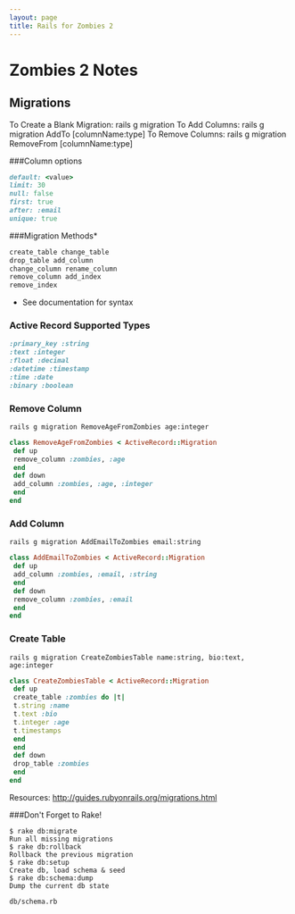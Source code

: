 ```yaml
---
layout: page
title: Rails for Zombies 2
---
```



Zombies 2 Notes
================================


Migrations
--------------------------------

To Create a Blank Migration: rails g migration <name>
To Add Columns: rails g migration Add<Anything>To<TableName> [columnName:type]
To Remove Columns: rails g migration Remove<Anything>From<TableName> [columnName:type]

###Column options
```ruby
default: <value>
limit: 30
null: false
first: true
after: :email
unique: true
```

###Migration Methods*
```ruby
create_table change_table
drop_table add_column
change_column rename_column
remove_column add_index
remove_index
```
* See documentation for syntax

### Active Record Supported Types
```ruby
:primary_key :string
:text :integer
:float :decimal
:datetime :timestamp
:time :date
:binary :boolean
```

### Remove Column
```
rails g migration RemoveAgeFromZombies age:integer
```
```ruby
class RemoveAgeFromZombies < ActiveRecord::Migration
 def up
 remove_column :zombies, :age
 end
 def down
 add_column :zombies, :age, :integer
 end
end
```

### Add Column
```
rails g migration AddEmailToZombies email:string
```
```ruby
class AddEmailToZombies < ActiveRecord::Migration
 def up
 add_column :zombies, :email, :string
 end
 def down
 remove_column :zombies, :email
 end
end
```

### Create Table
```
rails g migration CreateZombiesTable name:string, bio:text, age:integer
```
```ruby
class CreateZombiesTable < ActiveRecord::Migration
 def up
 create_table :zombies do |t|
 t.string :name
 t.text :bio
 t.integer :age
 t.timestamps
 end
 end
 def down
 drop_table :zombies
 end
end
```
Resources:
http://guides.rubyonrails.org/migrations.html

###Don't Forget to Rake!
```
$ rake db:migrate
Run all missing migrations
$ rake db:rollback
Rollback the previous migration
$ rake db:setup
Create db, load schema & seed
$ rake db:schema:dump
Dump the current db state
```
```
db/schema.rb
```
